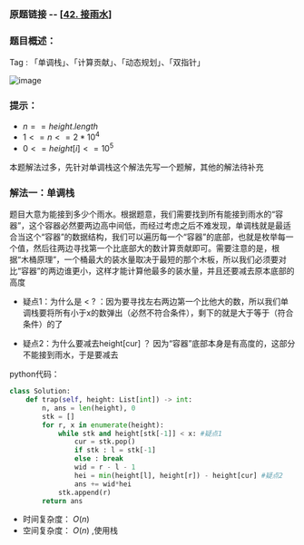 ### 原题链接 -- [[42. 接雨水](https://leetcode.cn/problems/trapping-rain-water/)]

### 题目概述：
Tag : 「单调栈」、「计算贡献」、「动态规划」、「双指针」

![image](https://user-images.githubusercontent.com/99656524/201313235-017b5231-6254-497e-9406-47bf51ea17e3.png)

### 提示：
* $n == height.length$
* $1 <= n <= 2 * 10^4$
* $0 <= height[i] <= 10^5$

本题解法过多，先针对单调栈这个解法先写一个题解，其他的解法待补充

### 解法一：单调栈
题目大意为能接到多少个雨水。根据题意，我们需要找到所有能接到雨水的“容器”，这个容器必然要两边高中间低，而经过考虑之后不难发现，单调栈就是最适合当这个“容器”的数据结构，我们可以遍历每一个“容器”的底部，也就是枚举每一个值，然后往两边寻找第一个比底部大的数计算贡献即可。需要注意的是，根据“木桶原理”，一个桶最大的装水量取决于最短的那个木板，所以我们必须要对比“容器”的两边谁更小，这样才能计算他最多的装水量，并且还要减去原本底部的高度

* 疑点1：为什么是 < ? ：因为要寻找左右两边第一个比他大的数，所以我们单调栈要将所有小于x的数弹出（必然不符合条件），剩下的就是大于等于（符合条件）的了

* 疑点2：为什么要减去height[cur] ？ 因为“容器”底部本身是有高度的，这部分不能接到雨水，于是要减去

python代码：
```py
class Solution:
    def trap(self, height: List[int]) -> int:
        n, ans = len(height), 0
        stk = []
        for r, x in enumerate(height):
            while stk and height[stk[-1]] < x: #疑点1
                cur = stk.pop()
                if stk : l = stk[-1]
                else : break
                wid = r - l - 1
                hei = min(height[l], height[r]) - height[cur] #疑点2
                ans += wid*hei
            stk.append(r)
        return ans

```
* 时间复杂度： $O(n)$
* 空间复杂度： $O(n)$ ,使用栈
